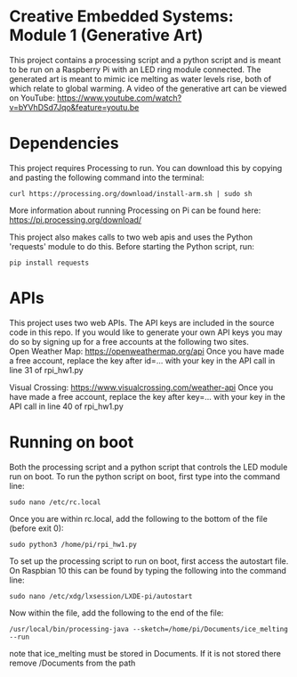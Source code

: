 # Creative Embedded Systems: Module 1 (Generative Art)

This project contains a processing script and a python script and is meant to be run on a Raspberry Pi with an LED ring module connected. The generated art is meant to mimic ice melting as water levels rise, both of which relate to global warming. A video of the generative art can be viewed on YouTube: https://www.youtube.com/watch?v=bYVhDSd7Jqo&feature=youtu.be

# Dependencies
This project requires Processing to run. You can download this by copying and pasting the following command into the terminal:

`curl https://processing.org/download/install-arm.sh | sudo sh`

More information about running Processing on Pi can be found here: https://pi.processing.org/download/

This project also makes calls to two web apis and uses the Python 'requests' module to do this. Before starting the Python script, run:

`pip install requests`

# APIs
This project uses two web APIs. The API keys are included in the source code in this repo. If you would like to generate your own API keys you may do so by signing up for a free accounts at the following two sites.  
Open Weather Map: https://openweathermap.org/api Once you have made a free account, replace the key after id=... with your key in the API call in line 31 of rpi_hw1.py 

Visual Crossing: https://www.visualcrossing.com/weather-api Once you have made a free account, replace the key after key=... with your key in the API call in line 40 of rpi_hw1.py 

# Running on boot
Both the processing script and a python script that controls the LED module run on boot.
To run the python script on boot, first type into the command line:

`sudo nano /etc/rc.local`

Once you are within rc.local, add the following to the bottom of the file (before exit 0):

`sudo python3 /home/pi/rpi_hw1.py`

To set up the processing script to run on boot, first access the autostart file. On Raspbian 10 this can be found by typing the following into the command line:

`sudo nano /etc/xdg/lxsession/LXDE-pi/autostart`

Now within the file, add the following to the end of the file:

`/usr/local/bin/processing-java --sketch=/home/pi/Documents/ice_melting --run`

note that ice_melting must be stored in Documents. If it is not stored there remove /Documents from the path
